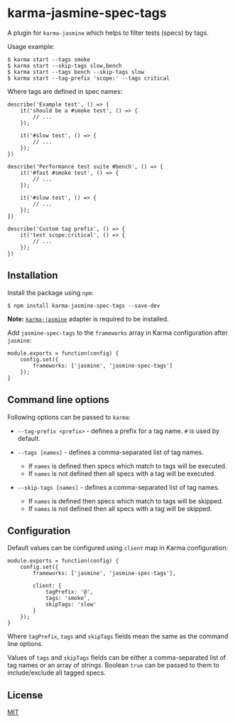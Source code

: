 # karma-jasmine-spec-tags

A plugin for `karma-jasmine` which helps to filter tests (specs) by tags. 

Usage example:

    $ karma start --tags smoke
    $ karma start --skip-tags slow,bench
    $ karma start --tags bench --skip-tags slow
    $ karma start --tag-prefix 'scope:' --tags critical
    
Where tags are defined in spec names:

    describe('Example test', () => {
        it('should be a #smoke test', () => {
            // ...
        });
        
        it('#slow test', () => {
            // ...
        });
    })
        
    describe('Performance test suite #bench', () => {
        it('#fast #smoke test', () => {
            // ...
        });
        
        it('#slow test', () => {
            // ...
        });
    })
    
    describe('Custom tag prefix', () => {
        it('test scope:critical', () => {
            // ...
        });
    })


## Installation

Install the package using `npm`:

    $ npm install karma-jasmine-spec-tags --save-dev

**Note:** [`karma-jasmine`](https://github.com/karma-runner/karma-jasmine) adapter is required to be installed.


Add `jasmine-spec-tags` to the `frameworks` array in Karma configuration after `jasmine`:

    module.exports = function(config) {
        config.set({
            frameworks: ['jasmine', 'jasmine-spec-tags']
        });
    }
    
    
## Command line options

Following options can be passed to `karma`:

* `--tag-prefix <prefix>` - defines a prefix for a tag name. `#` is used by default.
* `--tags [names]` - defines a comma-separated list of tag names. 

  * If `names` is defined then specs which match to tags will be executed.
  * If `names` is not defined then all specs with a tag will be executed.
   
* `--skip-tags [names]` - defines a comma-separated list of tag names. 

  * If `names` is defined then specs which match to tags will be skipped.
  * If `names` is not defined then all specs with a tag will be skipped.


## Configuration

Default values can be configured using `client` map in Karma configuration:

    module.exports = function(config) {
        config.set({
            frameworks: ['jasmine', 'jasmine-spec-tags'],
            
            client: {
                tagPrefix: '@',
                tags: 'smoke',
                skipTags: 'slow'
            }
        });
    }

Where `tagPrefix`, `tags` and `skipTags` fields mean the same as the command line options.

Values of `tags` and `skipTags` fields can be either a comma-separated list of tag names or an array of strings.
Boolean `true` can be passed to them to include/exclude all tagged specs.


## License

[MIT](LICENSE)
